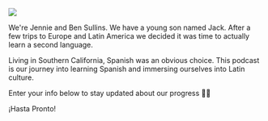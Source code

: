 <a href="{{ site.baseurl }}/" class="sidebar-avatar"><img src="{{ site.avatar }}" /></a>

We're Jennie and Ben Sullins. We have a young son named Jack. After a few trips to Europe and Latin America we decided it was time to actually learn a second language.

Living in Southern California, Spanish was an obvious choice. This podcast is our journey into learning Spanish and immersing ourselves into Latin culture.

Enter your info below to stay updated about our progress 👏🌴

¡Hasta Pronto!
